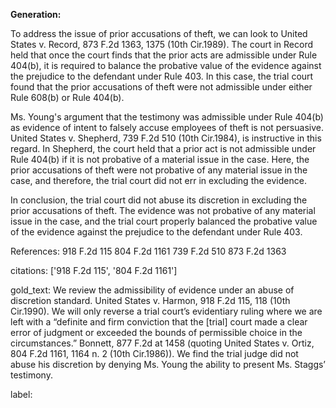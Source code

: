 **Generation:**



To address the issue of prior accusations of theft, we can look to United States v. Record, 873 F.2d 1363, 1375 (10th Cir.1989). The court in Record held that once the court finds that the prior acts are admissible under Rule 404(b), it is required to balance the probative value of the evidence against the prejudice to the defendant under Rule 403. In this case, the trial court found that the prior accusations of theft were not admissible under either Rule 608(b) or Rule 404(b).

Ms. Young's argument that the testimony was admissible under Rule 404(b) as evidence of intent to falsely accuse employees of theft is not persuasive. United States v. Shepherd, 739 F.2d 510 (10th Cir.1984), is instructive in this regard. In Shepherd, the court held that a prior act is not admissible under Rule 404(b) if it is not probative of a material issue in the case. Here, the prior accusations of theft were not probative of any material issue in the case, and therefore, the trial court did not err in excluding the evidence.

In conclusion, the trial court did not abuse its discretion in excluding the prior accusations of theft. The evidence was not probative of any material issue in the case, and the trial court properly balanced the probative value of the evidence against the prejudice to the defendant under Rule 403.

References:
918 F.2d 115
804 F.2d 1161
739 F.2d 510
873 F.2d 1363


citations: ['918 F.2d 115', '804 F.2d 1161']

gold_text: We review the admissibility of evidence under an abuse of discretion standard. United States v. Harmon, 918 F.2d 115, 118 (10th Cir.1990). We will only reverse a trial court’s evidentiary ruling where we are left with a “definite and firm conviction that the [trial] court made a clear error of judgment or exceeded the bounds of permissible choice in the circumstances.” Bonnett, 877 F.2d at 1458 (quoting United States v. Ortiz, 804 F.2d 1161, 1164 n. 2 (10th Cir.1986)). We find the trial judge did not abuse his discretion by denying Ms. Young the ability to present Ms. Staggs’ testimony.

label: 